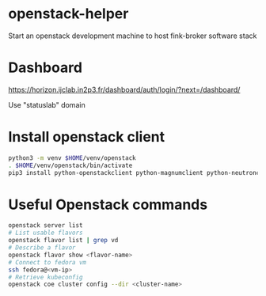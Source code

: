 # openstack-helper

Start an openstack development machine to host fink-broker software stack

# Dashboard

https://horizon.ijclab.in2p3.fr/dashboard/auth/login/?next=/dashboard/

Use "statuslab" domain

# Install openstack client

```bash
python3 -m venv $HOME/venv/openstack
. $HOME/venv/openstack/bin/activate
pip3 install python-openstackclient python-magnumclient python-neutronclient python-cinderclient python-octaviaclient
```

# Useful Openstack commands

```bash
openstack server list
# List usable flavors
openstack flavor list | grep vd
# Describe a flavor
openstack flavor show <flavor-name>
# Connect to fedora vm
ssh fedora@<vm-ip>
# Retrieve kubeconfig
openstack coe cluster config --dir <cluster-name>
```

